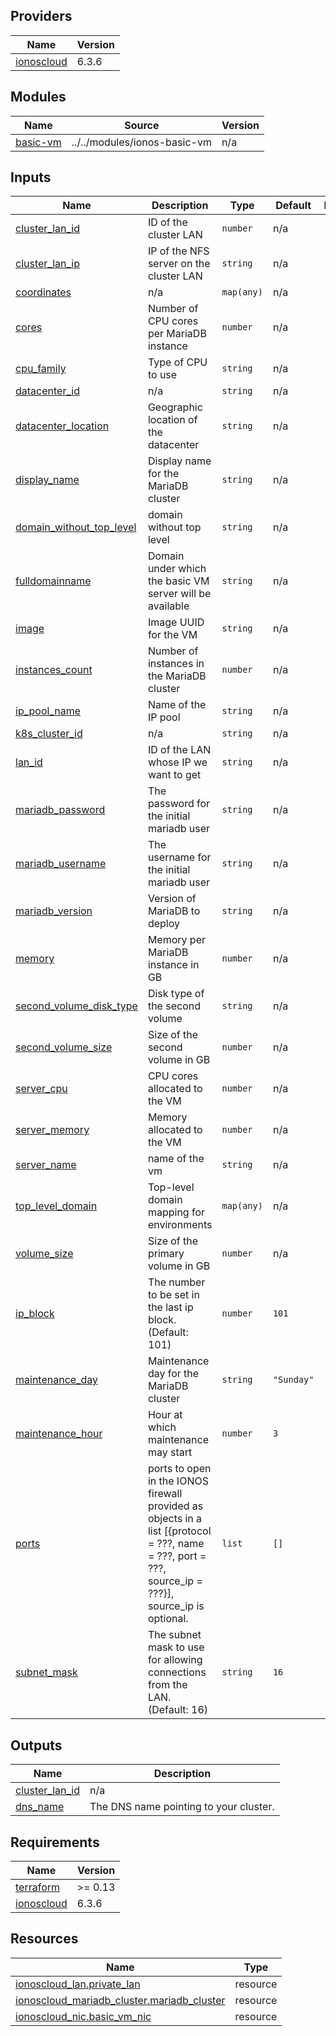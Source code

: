 <!-- BEGIN_TF_DOCS -->

## Providers

| Name | Version |
|------|---------|
| <a name="provider_ionoscloud"></a> [ionoscloud](#provider\_ionoscloud) | 6.3.6 |
## Modules

| Name | Source | Version |
|------|--------|---------|
| <a name="module_basic-vm"></a> [basic-vm](#module\_basic-vm) | ../../modules/ionos-basic-vm | n/a |
## Inputs

| Name | Description | Type | Default | Required |
|------|-------------|------|---------|:--------:|
| <a name="input_cluster_lan_id"></a> [cluster\_lan\_id](#input\_cluster\_lan\_id) | ID of the cluster LAN | `number` | n/a | yes |
| <a name="input_cluster_lan_ip"></a> [cluster\_lan\_ip](#input\_cluster\_lan\_ip) | IP of the NFS server on the cluster LAN | `string` | n/a | yes |
| <a name="input_coordinates"></a> [coordinates](#input\_coordinates) | n/a | `map(any)` | n/a | yes |
| <a name="input_cores"></a> [cores](#input\_cores) | Number of CPU cores per MariaDB instance | `number` | n/a | yes |
| <a name="input_cpu_family"></a> [cpu\_family](#input\_cpu\_family) | Type of CPU to use | `string` | n/a | yes |
| <a name="input_datacenter_id"></a> [datacenter\_id](#input\_datacenter\_id) | n/a | `string` | n/a | yes |
| <a name="input_datacenter_location"></a> [datacenter\_location](#input\_datacenter\_location) | Geographic location of the datacenter | `string` | n/a | yes |
| <a name="input_display_name"></a> [display\_name](#input\_display\_name) | Display name for the MariaDB cluster | `string` | n/a | yes |
| <a name="input_domain_without_top_level"></a> [domain\_without\_top\_level](#input\_domain\_without\_top\_level) | domain without top level | `string` | n/a | yes |
| <a name="input_fulldomainname"></a> [fulldomainname](#input\_fulldomainname) | Domain under which the basic VM server will be available | `string` | n/a | yes |
| <a name="input_image"></a> [image](#input\_image) | Image UUID for the VM | `string` | n/a | yes |
| <a name="input_instances_count"></a> [instances\_count](#input\_instances\_count) | Number of instances in the MariaDB cluster | `number` | n/a | yes |
| <a name="input_ip_pool_name"></a> [ip\_pool\_name](#input\_ip\_pool\_name) | Name of the IP pool | `string` | n/a | yes |
| <a name="input_k8s_cluster_id"></a> [k8s\_cluster\_id](#input\_k8s\_cluster\_id) | n/a | `string` | n/a | yes |
| <a name="input_lan_id"></a> [lan\_id](#input\_lan\_id) | ID of the LAN whose IP we want to get | `string` | n/a | yes |
| <a name="input_mariadb_password"></a> [mariadb\_password](#input\_mariadb\_password) | The password for the initial mariadb user | `string` | n/a | yes |
| <a name="input_mariadb_username"></a> [mariadb\_username](#input\_mariadb\_username) | The username for the initial mariadb user | `string` | n/a | yes |
| <a name="input_mariadb_version"></a> [mariadb\_version](#input\_mariadb\_version) | Version of MariaDB to deploy | `string` | n/a | yes |
| <a name="input_memory"></a> [memory](#input\_memory) | Memory per MariaDB instance in GB | `number` | n/a | yes |
| <a name="input_second_volume_disk_type"></a> [second\_volume\_disk\_type](#input\_second\_volume\_disk\_type) | Disk type of the second volume | `string` | n/a | yes |
| <a name="input_second_volume_size"></a> [second\_volume\_size](#input\_second\_volume\_size) | Size of the second volume in GB | `number` | n/a | yes |
| <a name="input_server_cpu"></a> [server\_cpu](#input\_server\_cpu) | CPU cores allocated to the VM | `number` | n/a | yes |
| <a name="input_server_memory"></a> [server\_memory](#input\_server\_memory) | Memory allocated to the VM | `number` | n/a | yes |
| <a name="input_server_name"></a> [server\_name](#input\_server\_name) | name of the vm | `string` | n/a | yes |
| <a name="input_top_level_domain"></a> [top\_level\_domain](#input\_top\_level\_domain) | Top-level domain mapping for environments | `map(any)` | n/a | yes |
| <a name="input_volume_size"></a> [volume\_size](#input\_volume\_size) | Size of the primary volume in GB | `number` | n/a | yes |
| <a name="input_ip_block"></a> [ip\_block](#input\_ip\_block) | The number to be set in the last ip block. (Default: 101) | `number` | `101` | no |
| <a name="input_maintenance_day"></a> [maintenance\_day](#input\_maintenance\_day) | Maintenance day for the MariaDB cluster | `string` | `"Sunday"` | no |
| <a name="input_maintenance_hour"></a> [maintenance\_hour](#input\_maintenance\_hour) | Hour at which maintenance may start | `number` | `3` | no |
| <a name="input_ports"></a> [ports](#input\_ports) | ports to open in the IONOS firewall provided as objects in a list [{protocol = ???, name = ???, port = ???, source\_ip = ???}], source\_ip is optional. | `list` | `[]` | no |
| <a name="input_subnet_mask"></a> [subnet\_mask](#input\_subnet\_mask) | The subnet mask to use for allowing connections from the LAN. (Default: 16) | `string` | `16` | no |
## Outputs

| Name | Description |
|------|-------------|
| <a name="output_cluster_lan_id"></a> [cluster\_lan\_id](#output\_cluster\_lan\_id) | n/a |
| <a name="output_dns_name"></a> [dns\_name](#output\_dns\_name) | The DNS name pointing to your cluster. |
## Requirements

| Name | Version |
|------|---------|
| <a name="requirement_terraform"></a> [terraform](#requirement\_terraform) | >= 0.13 |
| <a name="requirement_ionoscloud"></a> [ionoscloud](#requirement\_ionoscloud) | 6.3.6 |
## Resources

| Name | Type |
|------|------|
| [ionoscloud_lan.private_lan](https://registry.terraform.io/providers/ionos-cloud/ionoscloud/6.3.6/docs/resources/lan) | resource |
| [ionoscloud_mariadb_cluster.mariadb_cluster](https://registry.terraform.io/providers/ionos-cloud/ionoscloud/6.3.6/docs/resources/mariadb_cluster) | resource |
| [ionoscloud_nic.basic_vm_nic](https://registry.terraform.io/providers/ionos-cloud/ionoscloud/6.3.6/docs/resources/nic) | resource |
<!-- END_TF_DOCS -->
